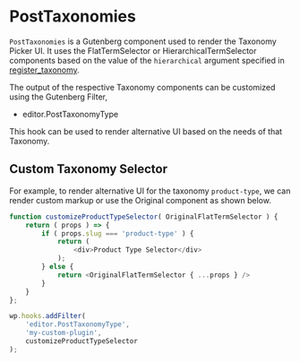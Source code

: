 PostTaxonomies
===========

`PostTaxonomies` is a Gutenberg component used to render the Taxonomy Picker
UI. It uses the FlatTermSelector or HierarchicalTermSelector components
based on the value of the `hierarchical` argument specified in
[register_taxonomy](https://codex.wordpress.org/Function_Reference/register_taxonomy).

The output of the respective Taxonomy components can be customized using
the Gutenberg Filter,

* editor.PostTaxonomyType

This hook can be used to render alternative UI based on the needs of that
Taxonomy.

## Custom Taxonomy Selector

For example, to render alternative UI for the taxonomy `product-type`,
we can render custom markup or use the Original component as shown below.

```js
function customizeProductTypeSelector( OriginalFlatTermSelector ) {
	return ( props ) => {
		if ( props.slug === 'product-type' ) {
			return (
				<div>Product Type Selector</div>
			);
		} else {
			return <OriginalFlatTermSelector { ...props } />
		}
	}
};

wp.hooks.addFilter(
	'editor.PostTaxonomyType',
	'my-custom-plugin',
	customizeProductTypeSelector
);
```

